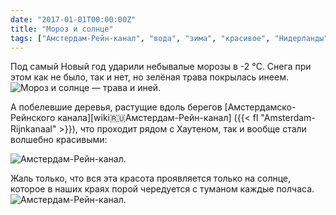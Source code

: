```yaml
---
date: "2017-01-01T00:00:00Z"
title: "Мороз и солнце"
tags: ["Амстердам-Рейн-канал", "вода", "зима", "красивое", "Нидерланды", "погода", "Хаутен"]
---
```


Под самый Новый год ударили небывалые морозы в -2 °C. Снега при этом как не было, так и нет, но зелёная трава покрылась инеем.
![](img:1.bp.blogspot.com/-cQ3ZUsJt_-U/WGk41bsepjI/AAAAAAAAoz4/C7SYpRmvi0s1a31AFFcBnoWPyFLrl76gACPcB/s1600/20161230_122421.picasaweb.jpg:a "Мороз и солнце — трава и иней.")

А побелевшие деревья, растущие вдоль берегов [Амстердамско-Рейнского канала][wiki:ru:Амстердам-Рейн-канал] ({{< fl "Amsterdam-Rijnkanaal" >}}), что проходит рядом с Хаутеном, так и вообще стали волшебно красивыми:

<!--more-->

![](img:2.bp.blogspot.com/-Rp1KVR73GnY/WGk41Wo8ZhI/AAAAAAAAoz4/Ed4_lu4bf-YaHNDj1iVftexkGqxC6fLWACPcB/s1600/20161230_122620.picasaweb.jpg:a "Амстердам-Рейн-канал.")

Жаль только, что вся эта красота проявляется только на солнце, которое в наших краях порой чередуется с туманом каждые полчаса.
![](img:2.bp.blogspot.com/-3zyqubVc6Ws/WGk41czFJfI/AAAAAAAAoz4/KKUopgqid-YatVnabde78nPcOmbDplwcQCPcB/s1600/20161230_122626.picasaweb.jpg:a "Амстердам-Рейн-канал.")
